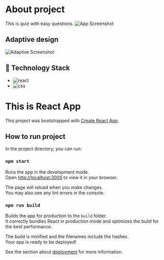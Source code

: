 # About project
This is quiz with easy questions.
![App Screenshot](https://i.postimg.cc/76B2wqNW/image.png)

## Adaptive design
![Adaptive Screenshot](https://i.postimg.cc/DZ7r7j38/image.png)

## 🔗 Technology Stack
* ![react](https://img.shields.io/badge/React-20232A?style=for-the-badge&logo=react&logoColor=61DAFB)
* ![css](https://img.shields.io/badge/CSS-239120?&style=for-the-badge&logo=css3&logoColor=white) 

# This is React App

This project was bootstrapped with [Create React App](https://github.com/facebook/create-react-app).

## How to run project

In the project directory, you can run:

### `npm start`

Runs the app in the development mode.\
Open [http://localhost:3000](http://localhost:3000) to view it in your browser.

The page will reload when you make changes.\
You may also see any lint errors in the console.

### `npm run build`

Builds the app for production to the `build` folder.\
It correctly bundles React in production mode and optimizes the build for the best performance.

The build is minified and the filenames include the hashes.\
Your app is ready to be deployed!

See the section about [deployment](https://facebook.github.io/create-react-app/docs/deployment) for more information.
